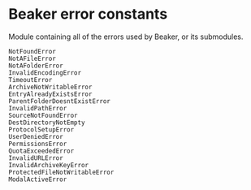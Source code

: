 # Beaker error constants

Module containing all of the errors used by Beaker, or its submodules.

```
NotFoundError
NotAFileError
NotAFolderError
InvalidEncodingError
TimeoutError
ArchiveNotWritableError
EntryAlreadyExistsError
ParentFolderDoesntExistError
InvalidPathError
SourceNotFoundError
DestDirectoryNotEmpty
ProtocolSetupError
UserDeniedError
PermissionsError
QuotaExceededError
InvalidURLError
InvalidArchiveKeyError
ProtectedFileNotWritableError
ModalActiveError
```

